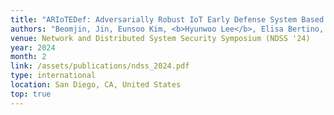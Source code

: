 ```yaml
---
title: "ARIoTEDef: Adversarially Robust IoT Early Defense System Based on Self-Evolution against Multi-step Attacks"
authors: "Beomjin, Jin, Eunsoo Kim, <b>Hyunwoo Lee</b>, Elisa Bertino, Doowon Kim, and Hyoungshick Kim"
venue: Network and Distributed System Security Symposium (NDSS '24)
year: 2024
month: 2
link: /assets/publications/ndss_2024.pdf
type: international
location: San Diego, CA, United States
top: true
---
```

